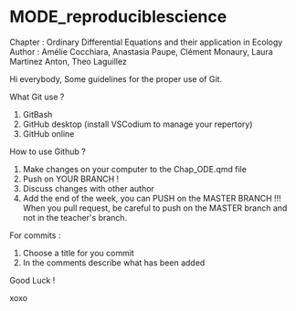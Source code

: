 # MODE_reproduciblescience

Chapter : Ordinary Differential Equations and their application in Ecology
Author : Amélie Cocchiara, Anastasia Paupe, Clément Monaury, Laura Martinez Anton, Theo Laguillez

Hi everybody,
Some guidelines for the proper use of Git.

What Git use ?
1. GitBash
2. GitHub desktop (install VSCodium to manage your repertory)
3. GitHub online

How to use Github ?
1. Make changes on your computer to the Chap_ODE.qmd file
2. Push on YOUR BRANCH !
3. Discuss changes with other author
4. Add the end of the week, you can PUSH on the MASTER BRANCH !!! When you pull request, be careful to push on the MASTER branch and not in the teacher's branch.

For commits :
1. Choose a title for you commit
2. In the comments describe what has been added

Good Luck !

xoxo




